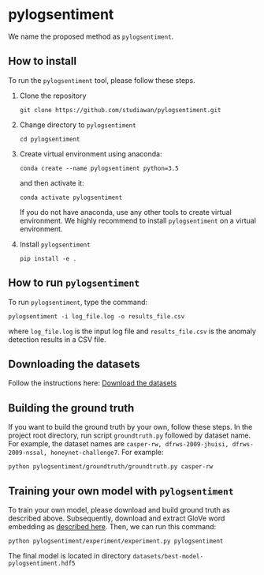 # pylogsentiment
We name the proposed method as `pylogsentiment`.

## How to install
To run the `pylogsentiment` tool, please follow these steps.

1. Clone the repository

   `git clone https://github.com/studiawan/pylogsentiment.git`

2. Change directory to `pylogsentiment`

   `cd pylogsentiment`

3. Create virtual environment using anaconda:

   `conda create --name pylogsentiment python=3.5`
   
   and then activate it:
    
    `conda activate pylogsentiment`
   
   If you do not have anaconda, use any other tools to create virtual environment. We highly recommend to install `pylogsentiment` on a virtual environment.

5. Install `pylogsentiment`

   `pip install -e .`

## How to run `pylogsentiment`
To run `pylogsentiment`, type the command:

`pylogsentiment -i log_file.log -o results_file.csv`

where `log_file.log` is the input log file and `results_file.csv` is the anomaly detection results in a CSV file.

## Downloading the datasets

Follow the instructions here: [Download the datasets](https://github.com/studiawan/pylogsentiment/blob/master/datasets/README.md)

## Building the ground truth

If you want to build the ground truth by your own, follow these steps. In the project root directory, run script `groundtruth.py` followed by dataset name. For example, the dataset names are `casper-rw, dfrws-2009-jhuisi, dfrws-2009-nssal, honeynet-challenge7`. For example:

   `python pylogsentiment/groundtruth/groundtruth.py casper-rw`

## Training your own model with `pylogsentiment`

To train your own model, please download and build ground truth as described above. Subsequently, download and extract GloVe word embedding as [described here](https://github.com/studiawan/pylogsentiment/blob/master/glove/README.md). Then, we can run this command:

`python pylogsentiment/experiment/experiment.py pylogsentiment`

The final model is located in directory `datasets/best-model-pylogsentiment.hdf5`
